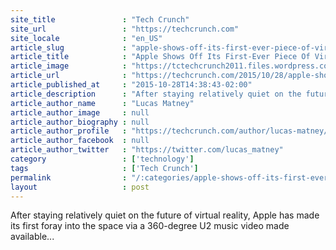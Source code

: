 ```yaml
---
site_title               : "Tech Crunch"
site_url                 : "https://techcrunch.com"
site_locale              : "en_US"
article_slug             : "apple-shows-off-its-first-ever-piece-of-virtual-reality-content-with-u2-music-video"
article_title            : "Apple Shows Off Its First-Ever Piece Of Virtual Reality Content With U2 Music Video"
article_image            : "https://tctechcrunch2011.files.wordpress.com/2015/10/5470431333_7a76444925_o.jpg?w=764&h=400&crop=1"
article_url              : "https://techcrunch.com/2015/10/28/apple-shows-off-its-first-ever-piece-of-virtual-reality-content/"
article_published_at     : "2015-10-28T14:38:43-02:00"
article_description      : "After staying relatively quiet on the future of virtual reality, Apple has made its first foray into the space via a 360-degree U2 music video made available..."
article_author_name      : "Lucas Matney"
article_author_image     : null
article_author_biography : null
article_author_profile   : "https://techcrunch.com/author/lucas-matney/"
article_author_facebook  : null
article_author_twitter   : "https://twitter.com/lucas_matney"
category                 : ['technology']
tags                     : ['Tech Crunch']
permalink                : "/:categories/apple-shows-off-its-first-ever-piece-of-virtual-reality-content-with-u2-music-video/"
layout                   : post
---
```


After staying relatively quiet on the future of virtual reality, Apple has made its first foray into the space via a 360-degree U2 music video made available...
